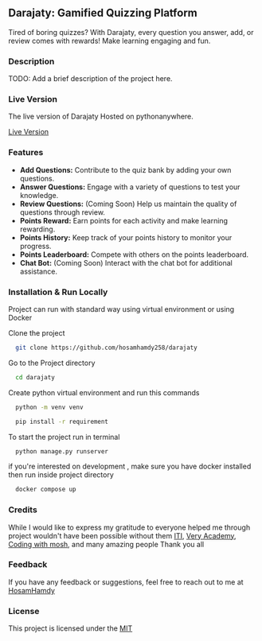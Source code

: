 ## Darajaty: Gamified Quizzing Platform

Tired of boring quizzes? With Darajaty, every question you answer, add, or review comes with rewards! Make learning engaging and fun.

### Description

TODO: Add a brief description of the project here.

### Live Version

The live version of Darajaty Hosted on pythonanywhere.

[Live Version](https://darajaty.pythonanywhere.com/)

### Features

- **Add Questions:** Contribute to the quiz bank by adding your own questions.
- **Answer Questions:** Engage with a variety of questions to test your knowledge.
- **Review Questions:** (Coming Soon) Help us maintain the quality of questions through review.
- **Points Reward:** Earn points for each activity and make learning rewarding.
- **Points History:** Keep track of your points history to monitor your progress.
- **Points Leaderboard:** Compete with others on the points leaderboard.
- **Chat Bot:** (Coming Soon) Interact with the chat bot for additional assistance.

### Installation & Run Locally

Project can run with standard way using virtual environment or using Docker

Clone the project

```bash
  git clone https://github.com/hosamhamdy258/darajaty
```

Go to the Project directory

```bash
  cd darajaty
```

Create python virtual environment and run this commands

```bash
  python -m venv venv
```

```bash
  pip install -r requirement
```

To start the project run in terminal

```bash
  python manage.py runserver
```


if you're interested on development , make sure you have docker installed then run inside project directory

```bash
  docker compose up
```
### Credits

While I would like to express my gratitude to everyone helped me through project wouldn't have been possible without them
[ITI](https://iti.gov.eg/iti/home),
[Very Academy](https://www.youtube.com/@veryacademy),
[Coding with mosh](https://codewithmosh.com/),
and many amazing people Thank you all

### Feedback

If you have any feedback or suggestions, feel free to reach out to me at [HosamHamdy](mailto:hosamhamdy258@gmail.com)

### License

This project is licensed under the [MIT](https://choosealicense.com/licenses/mit/)
